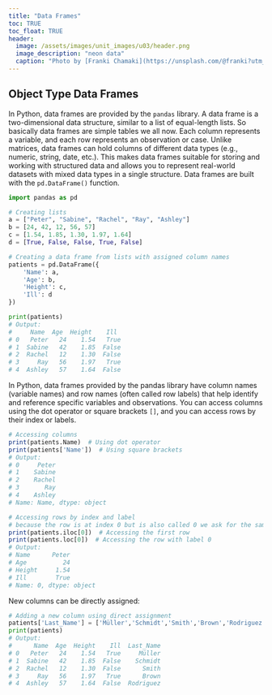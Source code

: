 ```yaml
---
title: "Data Frames"
toc: TRUE
toc_float: TRUE
header:
  image: /assets/images/unit_images/u03/header.png
  image_description: "neon data"
  caption: "Photo by [Franki Chamaki](https://unsplash.com/@franki?utm_source=unsplash&amp;utm_medium=referral&amp;utm_content=creditCopyText) [from unsplash](https://unsplash.com/s/photos/data?utm_source=unsplash&amp;utm_medium=referral&amp;utm_content=creditCopyText)"
---
```


<!--more-->

## Object Type Data Frames
In Python, data frames are provided by the `pandas` library. A data frame is a two-dimensional data structure, similar to a list of equal-length lists. So basically data frames are simple tables we all now.  Each column represents a variable, and each row represents an observation or case. Unlike matrices, data frames can hold columns of different data types (e.g., numeric, string, date, etc.). This makes data frames suitable for storing and working with structured data and allows you to represent real-world datasets with mixed data types in a single structure. Data frames are built with the `pd.DataFrame()` function.

```python
import pandas as pd

# Creating lists
a = ["Peter", "Sabine", "Rachel", "Ray", "Ashley"]
b = [24, 42, 12, 56, 57]
c = [1.54, 1.85, 1.30, 1.97, 1.64]
d = [True, False, False, True, False]

# Creating a data frame from lists with assigned column names
patients = pd.DataFrame({
    'Name': a,
    'Age': b,
    'Height': c,
    'Ill': d
})

print(patients)
# Output:
#     Name  Age  Height    Ill
# 0   Peter   24    1.54   True
# 1  Sabine   42    1.85  False
# 2  Rachel   12    1.30  False
# 3     Ray   56    1.97   True
# 4  Ashley   57    1.64  False
```
In Python, data frames provided by the pandas library have column names (variable names) and row names (often called row labels) that help identify and reference specific variables and observations. You can access columns using the dot operator or square brackets `[]`, and you can access rows by their index or labels.

```r
# Accessing columns
print(patients.Name)  # Using dot operator
print(patients['Name'])  # Using square brackets
# Output:
# 0     Peter
# 1    Sabine
# 2    Rachel
# 3       Ray
# 4    Ashley
# Name: Name, dtype: object

# Accessing rows by index and label
# because the row is at index 0 but is also called 0 we ask for the same
print(patients.iloc[0])  # Accessing the first row
print(patients.loc[0])  # Accessing the row with label 0
# Output:
# Name      Peter
# Age          24
# Height     1.54
# Ill        True
# Name: 0, dtype: object

```

New columns can be directly assigned:
```python
# Adding a new column using direct assignment
patients['Last_Name'] = ['Müller','Schmidt','Smith','Brown','Rodriguez']
print(patients)
# Output:
#      Name  Age  Height    Ill  Last_Name
# 0   Peter   24    1.54   True     Müller
# 1  Sabine   42    1.85  False    Schmidt
# 2  Rachel   12    1.30  False      Smith
# 3     Ray   56    1.97   True      Brown
# 4  Ashley   57    1.64  False  Rodriguez
```